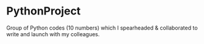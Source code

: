 # PythonProject
Group of Python codes (10 numbers) which I spearheaded & collaborated to write and launch with my colleagues.
